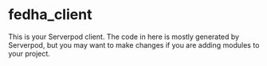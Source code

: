 # fedha_client

This is your Serverpod client. The code in here is mostly generated by
Serverpod, but you may want to make changes if you are adding modules to your
project.
